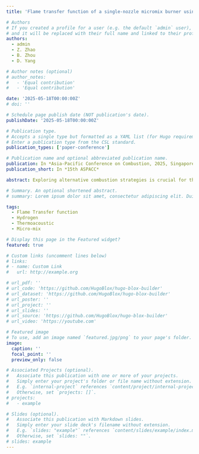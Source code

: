 ```yaml
---
title: 'Flame transfer function of a single-nozzle micromix burner using jet-in-cross flow for pure hydrogen'

# Authors
# If you created a profile for a user (e.g. the default `admin` user), write the username (folder name) here
# and it will be replaced with their full name and linked to their profile.
authors:
  - admin
  - Z. Zhao
  - B. Zhou
  - D. Yang

# Author notes (optional)
# author_notes:
#   - 'Equal contribution'
#   - 'Equal contribution'

date: '2025-05-18T00:00:00Z'
# doi: ''

# Schedule page publish date (NOT publication's date).
publishDate: '2025-05-18T00:00:00Z'

# Publication type.
# Accepts a single type but formatted as a YAML list (for Hugo requirements).
# Enter a publication type from the CSL standard.
publication_types: ['paper-conference']

# Publication name and optional abbreviated publication name.
publication: In *Asia-Pacific Conference on Combustion, 2025, Singapore*
publication_short: In *15th ASPACC*

abstract: Exploring alternative combustion strategies is crucial for the safe and efficient burning of pure hydrogen in future carbon-neutral gas turbine combustors. The micromix concept has recently gained attention as a promising solution for pure hydrogen combustion. While previous research has explored various strategies, including the jet-in-cross flow configuration, key gaps remain in understanding the interaction between acoustic waves and fuel injection dynamics in such configurations. In this paper, the flame transfer functions (FTFs) of a micromix burner with jet-in-cross flow configuration were obtained by using the OH* measurement and multi-microphone method. Our results show that the FTFs exhibit a globally decaying low-pass filter behavior, agreeing with previous studies. However, it also shows a local gain modulation phenomenon, giving multiple peaks in the low frequency range. Notably, the amplitude of the second peak varies significantly across cases with different mean velocities. This presents new questions regarding the role of the burner's acoustic impedance in shaping combustion behavior. Given the implications of these preliminary results, further investigation is necessary to measure equivalence ratio fluctuations and confirm the underlying mechanisms. The present study offers significant potential to advance the understanding of micromix combustion and its application in future hydrogen-powered turbines.

# Summary. An optional shortened abstract.
# summary: Lorem ipsum dolor sit amet, consectetur adipiscing elit. Duis posuere tellus ac convallis placerat. Proin tincidunt magna sed ex sollicitudin condimentum.

tags:
  - Flame Transfer function
  - Hydrogen
  - Thermoacoustic
  - Micro-mix

# Display this page in the Featured widget?
featured: true

# Custom links (uncomment lines below)
# links:
# - name: Custom Link
#   url: http://example.org

# url_pdf: ''
# url_code: 'https://github.com/HugoBlox/hugo-blox-builder'
# url_dataset: 'https://github.com/HugoBlox/hugo-blox-builder'
# url_poster: ''
# url_project: ''
# url_slides: ''
# url_source: 'https://github.com/HugoBlox/hugo-blox-builder'
# url_video: 'https://youtube.com'

# Featured image
# To use, add an image named `featured.jpg/png` to your page's folder.
image:
  caption: ''
  focal_point: ''
  preview_only: false

# Associated Projects (optional).
#   Associate this publication with one or more of your projects.
#   Simply enter your project's folder or file name without extension.
#   E.g. `internal-project` references `content/project/internal-project/index.md`.
#   Otherwise, set `projects: []`.
# projects:
#   - example

# Slides (optional).
#   Associate this publication with Markdown slides.
#   Simply enter your slide deck's filename without extension.
#   E.g. `slides: "example"` references `content/slides/example/index.md`.
#   Otherwise, set `slides: ""`.
# slides: example
---
```


<!-- {{% callout note %}}
Click the _Cite_ button above to demo the feature to enable visitors to import publication metadata into their reference management software.
{{% /callout %}}

{{% callout note %}}
Create your slides in Markdown - click the _Slides_ button to check out the example.
{{% /callout %}}

Add the publication's **full text** or **supplementary notes** here. You can use rich formatting such as including [code, math, and images](https://docs.hugoblox.com/content/writing-markdown-latex/). -->
